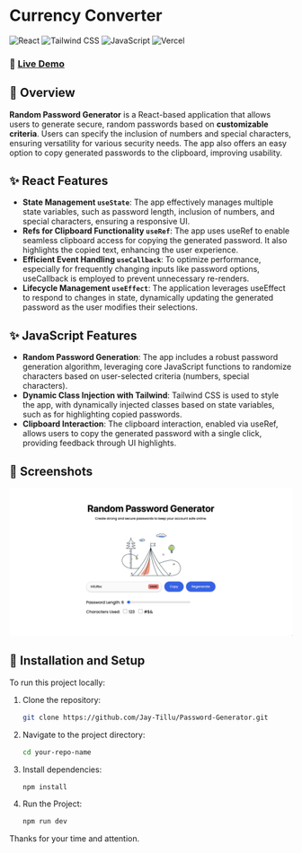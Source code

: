 # Currency Converter

![React](https://img.shields.io/badge/React-18.3.1-blue)
![Tailwind CSS](https://img.shields.io/badge/TailwindCSS-3.0-blue)
![JavaScript](https://img.shields.io/badge/JavaScript-ES6-yellow)
![Vercel](https://img.shields.io/badge/Hosted%20on-Vercel-black)

### 🚀 [Live Demo](https://password-generator-jaytillu.vercel.app//)

## 🌟 Overview

**Random Password Generator** is a React-based application that allows users to generate secure, random passwords based on **customizable criteria**. Users can specify the inclusion of numbers and special characters, ensuring versatility for various security needs. The app also offers an easy option to copy generated passwords to the clipboard, improving usability.

## ✨ React Features

- **State Management `useState`**: The app effectively manages multiple state variables, such as password length, inclusion of numbers, and special characters, ensuring a responsive UI.
- **Refs for Clipboard Functionality `useRef`**: The app uses useRef to enable seamless clipboard access for copying the generated password. It also highlights the copied text, enhancing the user experience.
- **Efficient Event Handling `useCallback`**: To optimize performance, especially for frequently changing inputs like password options, useCallback is employed to prevent unnecessary re-renders.
- **Lifecycle Management `useEffect`**: The application leverages useEffect to respond to changes in state, dynamically updating the generated password as the user modifies their selections.

## ✨ JavaScript Features

- **Random Password Generation**: The app includes a robust password generation algorithm, leveraging core JavaScript functions to randomize characters based on user-selected criteria (numbers, special characters).
- **Dynamic Class Injection with Tailwind**: Tailwind CSS is used to style the app, with dynamically injected classes based on state variables, such as for highlighting copied passwords.
- **Clipboard Interaction**: The clipboard interaction, enabled via useRef, allows users to copy the generated password with a single click, providing feedback through UI highlights.

## 📸 Screenshots

![Alt text](./public/Random-Password-Generator.png?raw=true "Optional Title")

## 🔧 Installation and Setup

To run this project locally:

1. Clone the repository:

   ```bash
   git clone https://github.com/Jay-Tillu/Password-Generator.git
   ```

2. Navigate to the project directory:

   ```bash
   cd your-repo-name
   ```

3. Install dependencies:

   ```bash
   npm install
   ```

4. Run the Project:
   ```bash
   npm run dev
   ```

Thanks for your time and attention.
